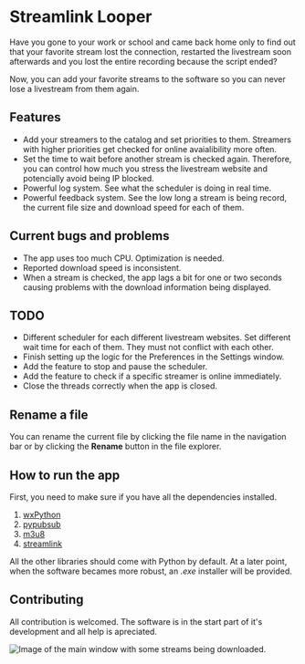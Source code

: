 # Streamlink Looper

Have you gone to your work or school and came back home only to find out that your favorite stream lost the connection, restarted the livestream soon afterwards and you lost the entire recording because the script ended?

Now, you can add your favorite streams to the software so you can never lose a livestream from them again.


## Features

 - Add your streamers to the catalog and set priorities to them.
   Streamers with higher priorities get checked for online avaialibility
   more often.
 - Set the time to wait before another stream is checked again. Therefore, you can control how much you stress the livestream website and potencially avoid being IP blocked.
 - Powerful log system. See what the scheduler is doing in real time.
 - Powerful feedback system. See the low long a stream is being record, the current file size and download speed for each of them.

## Current bugs and problems

 - The app uses too much CPU. Optimization is needed.
 - Reported download speed is inconsistent.
 - When a stream is checked, the app lags a bit for one or two seconds causing problems with the download information being displayed.

## TODO

 - Different scheduler for each different livestream websites. Set different wait time for each of them. They must not conflict with each other.
 - Finish setting up the logic for the Preferences in the Settings window.
 - Add the feature to stop and pause the scheduler.
 - Add the feature to check if a specific streamer is online immediately.
 - Close the threads correctly when the app is closed.

## Rename a file

You can rename the current file by clicking the file name in the navigation bar or by clicking the **Rename** button in the file explorer.

## How to run the app

First, you need to make sure if you have all the dependencies installed.

 1. [wxPython](https://www.wxpython.org/pages/downloads/)
 2. [pypubsub](https://pypubsub.readthedocs.io/en/v4.0.3/installation.html)
 3. [m3u8](https://github.com/globocom/m3u8)
 4. [streamlink](https://pypi.org/project/streamlink/)

All the other libraries should come with Python by default. At a later point, when the software becames more robust, an *.exe* installer will be provided.

## Contributing

All contribution is welcomed. The software is in the start part of it's development and all help is apreciated.

![Image of the main window with some streams being downloaded.](https://i.imgur.com/NxzMso9.png)